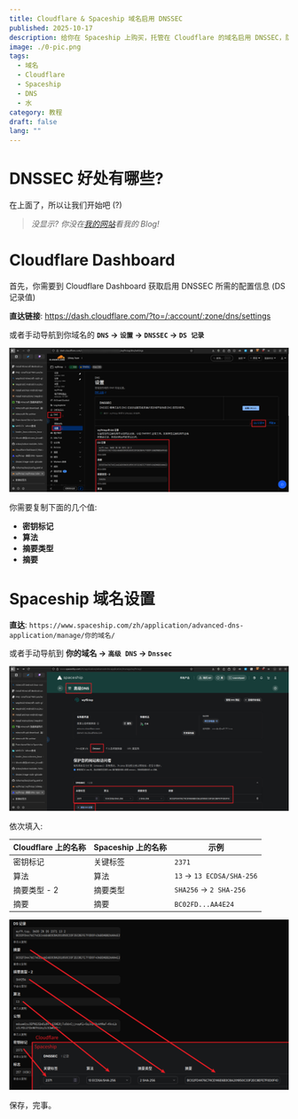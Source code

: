 ```yaml
---
title: Cloudflare & Spaceship 域名启用 DNSSEC
published: 2025-10-17
description: 给你在 Spaceship 上购买，托管在 Cloudflare 的域名启用 DNSSEC，防伪造记录！
image: ./0-pic.png
tags:
  - 域名
  - Cloudflare
  - Spaceship
  - DNS
  - 水
category: 教程
draft: false
lang: ""
---
```

# DNSSEC 好处有哪些?

在上面了，所以让我们开始吧 (?)

>*没显示? 你没在[我的网站](https://wyf9.top/posts/spaceship-cf-dnssec)看我的 Blog!*

# Cloudflare Dashboard

首先，你需要到 Cloudflare Dashboard 获取启用 DNSSEC 所需的配置信息 (DS 记录值)

**直达链接**: https://dash.cloudflare.com/?to=/:account/:zone/dns/settings

或者手动导航到你域名的 **`DNS` -> `设置` -> `DNSSEC` -> `DS 记录`**

![](1-cf.png)

你需要复制下面的几个值:

- **密钥标记**
- **算法**
- **摘要类型**
- **摘要**

# Spaceship 域名设置

**直达**: `https://www.spaceship.com/zh/application/advanced-dns-application/manage/你的域名/`

或者手动导航到 **你的域名 -> `高级 DNS` -> `Dnssec`**

![](2-spaceship.png)

依次填入:

| Cloudflare 上的名称 | Spaceship 上的名称 | 示例                         |
| --------------- | -------------- | -------------------------- |
| 密钥标记            | 关键标签           | `2371`                     |
| 算法              | 算法             | `13` -> `13 ECDSA/SHA-256` |
| 摘要类型 - 2        | 摘要类型           | `SHA256` -> `2 SHA-256`    |
| 摘要              | 摘要             | `BC02FD...AA4E24`          |

![](3-compare.png)

保存，完事。
